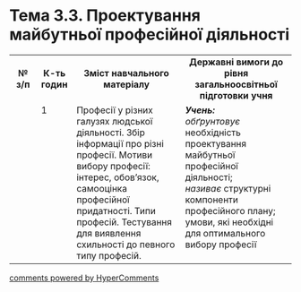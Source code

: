 <div id="hypercomments_widget" class="js-hypercomments-widget invisible"></div>

# Тема 3.3. Проектування майбутньої професійної діяльності

<table>
  <tr>
    <td width="10%" align="center"><b>№ з/п</b></td>
    <td width="10%" align="center"><b>К-ть годин</b></td>
    <td width="40%" align="center"><b>Зміст навчального матеріалу</b></td>
    <td width="40%" align="center"><b>Державні вимоги до рівня загальноосвітньої підготовки учня</b></td>
  </tr>
  <tr>
<td width="10%" style="vertical-align:top !important;"></td>
<td width="10%" style="vertical-align:top !important;">1</td>
    <td width="40%" style="vertical-align:top !important;">
Професії у різних галузях людської діяльності. Збір інформації про різні професії. Мотиви вибору професії: інтерес, обов’язок, самооцінка професійної придатності. Типи професій. Тестування для виявлення схильності до певного типу професій.  
</td>
    <td width="40%" style="vertical-align:top !important;">
<i><b>Учень:</b></i><br>
<i>обґрунтовує</i> необхідність проектування майбутньої професійної діяльності;<br>
<i>називає</i> структурні компоненти професійного плану;  умови, які необхідні для оптимального вибору професії
</td>
  </tr>
  </tr>
</table>

<div class="js-hypercomments-container">
<a href="http://hypercomments.com" class="hc-link" title="comments widget">comments powered by HyperComments</a>
</div>